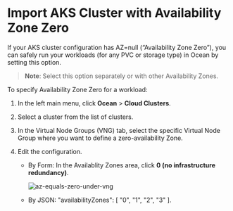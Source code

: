 #  Import AKS Cluster with Availability Zone Zero

If your AKS cluster configuration has AZ=null (“Availability Zone Zero”), you can safely run your workloads (for any PVC or storage type) in Ocean by setting this option.

>**Note**: Select this option separately or with other Availability Zones.

To specify Availability Zone Zero for a workload:

1.  In the left main menu, click **Ocean** > **Cloud Clusters**.

2.  Select a cluster from the list of clusters.

3.  In the Virtual Node Groups (VNG) tab, select the specific Virtual Node Group where you want to define a zero-availability Zone.

4.  Edit the configuration.

      -   By Form: In the Availablity Zones area, click **0 (no infrastructure redundancy)**.

           ![az-equals-zero-under-vng](https://github.com/spotinst/help/assets/159915991/fdfb1e80-8e2c-4d17-909a-2af7e5777061)

      -   By JSON: "availabilityZones": [ "0", "1", "2", "3" ].
  
   
